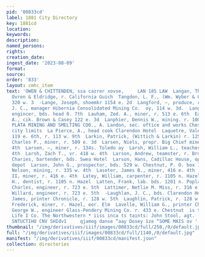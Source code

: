 ```yaml
---
pid: '00833cd'
label: 1881 City Directory
key: 1881cd
location: 
keywords: 
description: 
named_persons: 
rights: 
creation_date: 
ingest_date: '2023-08-09'
format: 
source: 
order: '833'
layout: cmhc_item
text: 'OWEN & CHITTENDEN, ssa cazrer xovse,     LAN 185 LAW  Langan, Thomas, painter
  Ovren & Eldridge, r. California Guich  Tangdon, L. F., (Wm. Wyber & Co.) r. rear
  320 w. 3  -Lange, Joseph, shoemkr 1154 e. 2d  Langford, —, produce, r. 527 e. 5th  LANGHORNE
  J. C., manager Hibernia Consolidated Mining Co.  oy, 114 w. 3d.  Langhorn, W. B.,
  engincer, bds. head 0. 7th  Lauham, Zed. A., miner, r. 513 e. 6th  Eannan, James
  A., cik. Brown & Casey 122 e. 3d  Lanphier, Dennis W., mining. r. 1007 n. Poplar  LA
  PLATA MINING AND SMELTING CO0., A. Landon, sec. oftice and works Chestnut west of
  city limits  La Pierce, A., head cook Clarendon Hotel  Laquetre, Valentine, painter
  119 e. 6th, r. 113 w. 9th  Larkin, Patrick, (Wittich & Larkin) r. 125 w. Elm  Larsen,
  Charles P., miner, r. 509 e. 3d  Larsen, Niels, propr. Big Chief mine, r. 335 w.
  4th  Larsen, —, miner, r. 134s. Toledo ay  Larsh, William L., teacher, r. 413 .w.
  4th  Larsh, Zach T., vr. 418 w. 4th  Larson, Andrew, teamster, r. Brooklyn Heights  Larson,
  Charies, bartender, bds. Swea Hotel  Larson, Hans, Cadillac House, opposite R. R.
  depot  Larson, John G., prospector, bds. 529 w. Chestnut, P. O. box 126  Larson,
  Nelson, mining, r. 335 w. 4th  Laseter, James B., miner, 416 e. 4th  Laseter, Stephen
  II, miner, r. 416 e. 4th  Latey, William, carpenter, r. 1105 n. Hazel  Latey, William
  H., dentist, r. 1105 n. Hazel  Latten, Frank, lab. bds. 1201 n. Poplar  Lattimer,
  Charles, engineer, r. 723 e. 5th  Lattimer, Netlie M. Miss, r. 316 e. 34  Lattimer,
  Willard, engineer, r. 723 e. 5th  -Laughlan, J. C., bds. Clarendon Hotel  Laughlin,
  James, printer Chronicle, r. 128 w. 5th  Laughlin, Patrick, r. 128 w. 5th  Lavelle,
  Frederick, miner, r. Hazel, eor. Elm  Lavelle, William G., printer Chronicle  Law,
  George W., engineer Glass-Pendery Mining Co. r. 433 e. Chestnut  is the only MUTUAL
  Life I Co. The Northwestern * iiss inca ts taints: John Stool, agt.                   AUGISOH
  SNTUCTIHO CNV SHIdv1     qjamog danse “aay Dosey 1ze “SOME MAIS ov '
thumbnail: "/img/derivatives/iiif/images/00833cd/full/250,/0/default.jpg"
full: "/img/derivatives/iiif/images/00833cd/full/1140,/0/default.jpg"
manifest: "/img/derivatives/iiif/00833cd/manifest.json"
collection: directories
---
```

